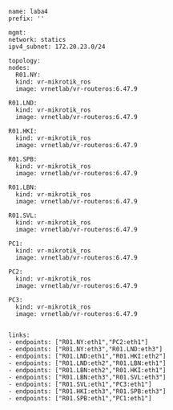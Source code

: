     name: laba4
    prefix: ''

    mgmt:
    network: statics
    ipv4_subnet: 172.20.23.0/24

    topology:
    nodes:
      R01.NY: 
      kind: vr-mikrotik_ros
      image: vrnetlab/vr-routeros:6.47.9
      
    R01.LND: 
      kind: vr-mikrotik_ros
      image: vrnetlab/vr-routeros:6.47.9
      
    R01.HKI: 
      kind: vr-mikrotik_ros
      image: vrnetlab/vr-routeros:6.47.9
     
    R01.SPB: 
      kind: vr-mikrotik_ros
      image: vrnetlab/vr-routeros:6.47.9
     
    R01.LBN: 
      kind: vr-mikrotik_ros
      image: vrnetlab/vr-routeros:6.47.9

    R01.SVL: 
      kind: vr-mikrotik_ros
      image: vrnetlab/vr-routeros:6.47.9
    
    PC1:
      kind: vr-mikrotik_ros
      image: vrnetlab/vr-routeros:6.47.9
     
    PC2:
      kind: vr-mikrotik_ros
      image: vrnetlab/vr-routeros:6.47.9
      
    PC3:
      kind: vr-mikrotik_ros
      image: vrnetlab/vr-routeros:6.47.9
       

    links: 
    - endpoints: ["R01.NY:eth1","PC2:eth1"]      
    - endpoints: ["R01.NY:eth3","R01.LND:eth3"] 
    - endpoints: ["R01.LND:eth1","R01.HKI:eth2"]
    - endpoints: ["R01.LND:eth2","R01.LBN:eth1"] 
    - endpoints: ["R01.LBN:eth2","R01.HKI:eth1"] 
    - endpoints: ["R01.LBN:eth3","R01.SVL:eth3"]
    - endpoints: ["R01.SVL:eth1","PC3:eth1"]     
    - endpoints: ["R01.HKI:eth3","R01.SPB:eth3"]
    - endpoints: ["R01.SPB:eth1","PC1:eth1"]   
